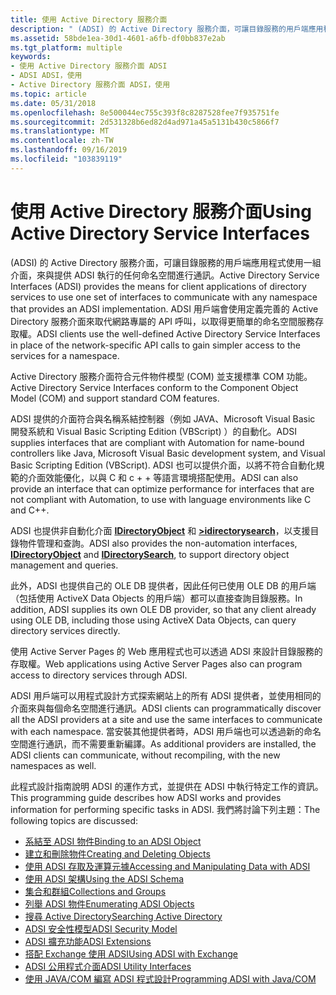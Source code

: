 ```yaml
---
title: 使用 Active Directory 服務介面
description: " (ADSI) 的 Active Directory 服務介面，可讓目錄服務的用戶端應用程式使用一組介面，來與提供 ADSI 執行的任何命名空間進行通訊。"
ms.assetid: 58bde1ea-30d1-4601-a6fb-df0bb837e2ab
ms.tgt_platform: multiple
keywords:
- 使用 Active Directory 服務介面 ADSI
- ADSI ADSI，使用
- Active Directory 服務介面 ADSI，使用
ms.topic: article
ms.date: 05/31/2018
ms.openlocfilehash: 8e500044ec755c393f8c8287528fee7f935751fe
ms.sourcegitcommit: 2d531328b6ed82d4ad971a45a5131b430c5866f7
ms.translationtype: MT
ms.contentlocale: zh-TW
ms.lasthandoff: 09/16/2019
ms.locfileid: "103839119"
---
```

# <a name="using-active-directory-service-interfaces"></a><span data-ttu-id="f9113-106">使用 Active Directory 服務介面</span><span class="sxs-lookup"><span data-stu-id="f9113-106">Using Active Directory Service Interfaces</span></span>

<span data-ttu-id="f9113-107"> (ADSI) 的 Active Directory 服務介面，可讓目錄服務的用戶端應用程式使用一組介面，來與提供 ADSI 執行的任何命名空間進行通訊。</span><span class="sxs-lookup"><span data-stu-id="f9113-107">Active Directory Service Interfaces (ADSI) provides the means for client applications of directory services to use one set of interfaces to communicate with any namespace that provides an ADSI implementation.</span></span> <span data-ttu-id="f9113-108">ADSI 用戶端會使用定義完善的 Active Directory 服務介面來取代網路專屬的 API 呼叫，以取得更簡單的命名空間服務存取權。</span><span class="sxs-lookup"><span data-stu-id="f9113-108">ADSI clients use the well-defined Active Directory Service Interfaces in place of the network-specific API calls to gain simpler access to the services for a namespace.</span></span>

<span data-ttu-id="f9113-109">Active Directory 服務介面符合元件物件模型 (COM) 並支援標準 COM 功能。</span><span class="sxs-lookup"><span data-stu-id="f9113-109">Active Directory Service Interfaces conform to the Component Object Model (COM) and support standard COM features.</span></span>

<span data-ttu-id="f9113-110">ADSI 提供的介面符合與名稱系結控制器（例如 JAVA、Microsoft Visual Basic 開發系統和 Visual Basic Scripting Edition (VBScript) ）的自動化。</span><span class="sxs-lookup"><span data-stu-id="f9113-110">ADSI supplies interfaces that are compliant with Automation for name-bound controllers like Java, Microsoft Visual Basic development system, and Visual Basic Scripting Edition (VBScript).</span></span> <span data-ttu-id="f9113-111">ADSI 也可以提供介面，以將不符合自動化規範的介面效能優化，以與 C 和 c + + 等語言環境搭配使用。</span><span class="sxs-lookup"><span data-stu-id="f9113-111">ADSI can also provide an interface that can optimize performance for interfaces that are not compliant with Automation, to use with language environments like C and C++.</span></span>

<span data-ttu-id="f9113-112">ADSI 也提供非自動化介面 [**IDirectoryObject**](/windows/desktop/api/Iads/nn-iads-idirectoryobject) 和 [**>idirectorysearch**](/windows/desktop/api/Iads/nn-iads-idirectorysearch)，以支援目錄物件管理和查詢。</span><span class="sxs-lookup"><span data-stu-id="f9113-112">ADSI also provides the non-automation interfaces, [**IDirectoryObject**](/windows/desktop/api/Iads/nn-iads-idirectoryobject) and [**IDirectorySearch**](/windows/desktop/api/Iads/nn-iads-idirectorysearch), to support directory object management and queries.</span></span>

<span data-ttu-id="f9113-113">此外，ADSI 也提供自己的 OLE DB 提供者，因此任何已使用 OLE DB 的用戶端（包括使用 ActiveX Data Objects 的用戶端）都可以直接查詢目錄服務。</span><span class="sxs-lookup"><span data-stu-id="f9113-113">In addition, ADSI supplies its own OLE DB provider, so that any client already using OLE DB, including those using ActiveX Data Objects, can query directory services directly.</span></span>

<span data-ttu-id="f9113-114">使用 Active Server Pages 的 Web 應用程式也可以透過 ADSI 來設計目錄服務的存取權。</span><span class="sxs-lookup"><span data-stu-id="f9113-114">Web applications using Active Server Pages also can program access to directory services through ADSI.</span></span>

<span data-ttu-id="f9113-115">ADSI 用戶端可以用程式設計方式探索網站上的所有 ADSI 提供者，並使用相同的介面來與每個命名空間進行通訊。</span><span class="sxs-lookup"><span data-stu-id="f9113-115">ADSI clients can programmatically discover all the ADSI providers at a site and use the same interfaces to communicate with each namespace.</span></span> <span data-ttu-id="f9113-116">當安裝其他提供者時，ADSI 用戶端也可以透過新的命名空間進行通訊，而不需要重新編譯。</span><span class="sxs-lookup"><span data-stu-id="f9113-116">As additional providers are installed, the ADSI clients can communicate, without recompiling, with the new namespaces as well.</span></span>

<span data-ttu-id="f9113-117">此程式設計指南說明 ADSI 的運作方式，並提供在 ADSI 中執行特定工作的資訊。</span><span class="sxs-lookup"><span data-stu-id="f9113-117">This programming guide describes how ADSI works and provides information for performing specific tasks in ADSI.</span></span> <span data-ttu-id="f9113-118">我們將討論下列主題：</span><span class="sxs-lookup"><span data-stu-id="f9113-118">The following topics are discussed:</span></span>

-   [<span data-ttu-id="f9113-119">系結至 ADSI 物件</span><span class="sxs-lookup"><span data-stu-id="f9113-119">Binding to an ADSI Object</span></span>](binding-to-an-adsi-object.md)
-   [<span data-ttu-id="f9113-120">建立和刪除物件</span><span class="sxs-lookup"><span data-stu-id="f9113-120">Creating and Deleting Objects</span></span>](creating-and-deleting-objects.md)
-   [<span data-ttu-id="f9113-121">使用 ADSI 存取及運算元據</span><span class="sxs-lookup"><span data-stu-id="f9113-121">Accessing and Manipulating Data with ADSI</span></span>](accessing-and-manipulating-data-with-adsi.md)
-   [<span data-ttu-id="f9113-122">使用 ADSI 架構</span><span class="sxs-lookup"><span data-stu-id="f9113-122">Using the ADSI Schema</span></span>](using-the-adsi-schema.md)
-   [<span data-ttu-id="f9113-123">集合和群組</span><span class="sxs-lookup"><span data-stu-id="f9113-123">Collections and Groups</span></span>](collections-and-groups.md)
-   [<span data-ttu-id="f9113-124">列舉 ADSI 物件</span><span class="sxs-lookup"><span data-stu-id="f9113-124">Enumerating ADSI Objects</span></span>](enumerating-adsi-objects.md)
-   [<span data-ttu-id="f9113-125">搜尋 Active Directory</span><span class="sxs-lookup"><span data-stu-id="f9113-125">Searching Active Directory</span></span>](searching-active-directory.md)
-   [<span data-ttu-id="f9113-126">ADSI 安全性模型</span><span class="sxs-lookup"><span data-stu-id="f9113-126">ADSI Security Model</span></span>](adsi-security-model.md)
-   [<span data-ttu-id="f9113-127">ADSI 擴充功能</span><span class="sxs-lookup"><span data-stu-id="f9113-127">ADSI Extensions</span></span>](adsi-extensions.md)
-   [<span data-ttu-id="f9113-128">搭配 Exchange 使用 ADSI</span><span class="sxs-lookup"><span data-stu-id="f9113-128">Using ADSI with Exchange</span></span>](using-adsi-with-exchange.md)
-   [<span data-ttu-id="f9113-129">ADSI 公用程式介面</span><span class="sxs-lookup"><span data-stu-id="f9113-129">ADSI Utility Interfaces</span></span>](adsi-utility-interfaces.md)
-   [<span data-ttu-id="f9113-130">使用 JAVA/COM 編寫 ADSI 程式設計</span><span class="sxs-lookup"><span data-stu-id="f9113-130">Programming ADSI with Java/COM</span></span>](programming-adsi-with-javacom.md)

 

 




